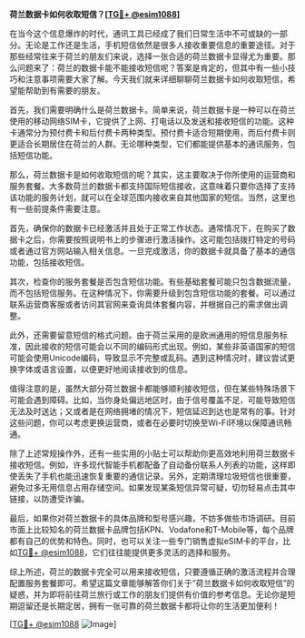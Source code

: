 **荷兰数据卡如何收取短信？[[TG💪+ @esim1088](https://t.me/s/esim1088)]**

在当今这个信息爆炸的时代，通讯工具已经成了我们日常生活中不可或缺的一部分。无论是工作还是生活，手机短信依然是很多人接收重要信息的重要途径。对于那些经常往来于荷兰的朋友们来说，选择一张合适的荷兰数据卡显得尤为重要。那么问题来了：荷兰的数据卡能不能接收短信呢？答案是肯定的，但其中有一些小技巧和注意事项需要大家了解。今天我们就来详细聊聊荷兰数据卡如何收取短信，希望能帮助到有需要的朋友。

首先，我们需要明确什么是荷兰数据卡。简单来说，荷兰数据卡是一种可以在荷兰使用的移动网络SIM卡，它提供了上网、打电话以及发送和接收短信的功能。这种卡通常分为预付费卡和后付费卡两种类型。预付费卡适合短期使用，而后付费卡则更适合长期居住在荷兰的人群。无论哪种类型，它们都能提供基本的通讯服务，包括短信功能。

那么，荷兰数据卡是如何收取短信的呢？其实，这主要取决于你所使用的运营商和服务套餐。大多数荷兰的数据卡都支持国际短信接收，这意味着只要你选择了支持该功能的服务计划，就可以在全球范围内接收来自其他国家的短信。当然，这里也有一些前提条件需要注意。

首先，确保你的数据卡已经激活并且处于正常工作状态。通常情况下，在购买了数据卡之后，你需要按照说明书上的步骤进行激活操作。这可能包括拨打特定的号码或者通过官方网站输入相关信息。一旦完成激活，你的数据卡就具备了基本的通信功能，包括接收短信。

其次，检查你的服务套餐是否包含短信功能。有些基础套餐可能只包含数据流量，而不包括短信服务。在这种情况下，你需要升级到包含短信功能的套餐。可以通过联系运营商客服或者访问其官网来查询具体套餐内容，并根据自己的需求做出调整。

此外，还需要留意短信的格式问题。由于荷兰采用的是欧洲通用的短信息服务标准，因此接收的短信可能会以不同的编码形式出现。例如，某些非英语国家的短信可能会使用Unicode编码，导致显示不完整或乱码。遇到这种情况时，建议尝试更换字体或语言设置，以便更好地阅读接收到的信息。

值得注意的是，虽然大部分荷兰数据卡都能够顺利接收短信，但在某些特殊场景下可能会遇到障碍。比如，当你身处偏远地区时，由于信号覆盖不足，可能导致短信无法及时送达；又或者是在网络拥堵的情况下，短信延迟到达也是常有的事。针对这些问题，你可以考虑更换运营商，或者在必要时切换至Wi-Fi环境以保障通讯畅通。

除了上述常规操作外，还有一些实用的小贴士可以帮助你更高效地利用荷兰数据卡接收短信。例如，许多现代智能手机都配备了自动备份联系人列表的功能，这样即使丢失了手机也能迅速恢复重要的通信记录。另外，定期清理垃圾短信也很重要，避免过多无用信息占用存储空间。如果发现某条短信异常可疑，切勿轻易点击其中链接，以防遭受诈骗。

最后，如果你对荷兰数据卡的具体品牌和型号感兴趣，不妨多做些市场调研。目前市面上比较知名的荷兰数据卡品牌包括KPN、Vodafone和T-Mobile等，每个品牌都有自己的优势和特色。同时，也可以关注一些专门销售虚拟eSIM卡的平台，比如[TG💪+ @esim1088](https://t.me/s/esim1088)，它们往往能提供更多灵活的选择和服务。

综上所述，荷兰的数据卡完全可以用来接收短信，只要遵循正确的激活流程并合理配置服务套餐即可。希望这篇文章能够解答你们关于“荷兰数据卡如何收取短信”的疑惑，并为即将前往荷兰旅行或工作的朋友们提供有价值的参考信息。无论你是短期逗留还是长期定居，拥有一张可靠的荷兰数据卡都将让你的生活更加便利！

[[TG💪+ @esim1088](https://t.me/s/esim1088) ![Image](https://i.postimg.cc/4NQfJmqS/Snipaste-2025-05-13-00-14-12.png)]